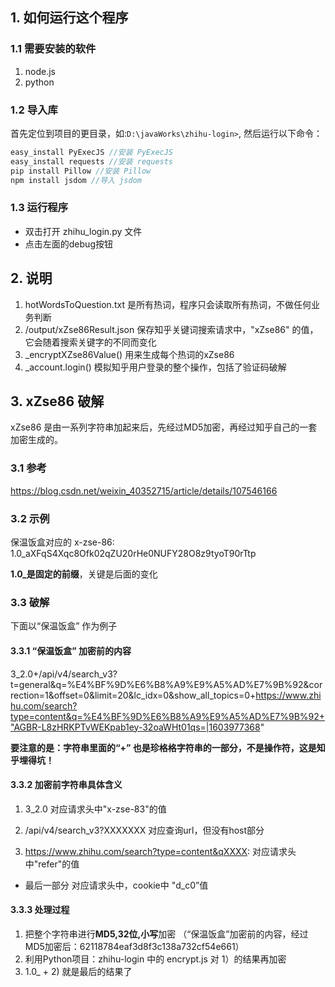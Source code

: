 ## 1. 如何运行这个程序
### 1.1 需要安装的软件
1. node.js
2. python

### 1.2 导入库
首先定位到项目的更目录，如:`D:\javaWorks\zhihu-login>`, 然后运行以下命令：

```java
easy_install PyExecJS //安装 PyExecJS 
easy_install requests //安装 requests 
pip install Pillow //安装 Pillow 
npm install jsdom //导入 jsdom

```

### 1.3 运行程序
* 双击打开 zhihu_login.py 文件
* 点击左面的debug按钮



## 2. 说明
1. hotWordsToQuestion.txt 是所有热词，程序只会读取所有热词，不做任何业务判断
2. /output/xZse86Result.json 保存知乎关键词搜索请求中，"xZse86" 的值，它会随着搜索关键字的不同而变化
3. _encryptXZse86Value() 用来生成每个热词的xZse86
4. _account.login() 模拟知乎用户登录的整个操作，包括了验证码破解


## 3. xZse86 破解
xZse86 是由一系列字符串加起来后，先经过MD5加密，再经过知乎自己的一套加密生成的。

### 3.1 参考

https://blog.csdn.net/weixin_40352715/article/details/107546166


### 3.2 示例

保温饭盒对应的 x-zse-86: 1.0_aXFqS4Xqc8Ofk02qZU20rHe0NUFY28O8z9tyoT90rTtp   

**1.0_是固定的前缀**，关键是后面的变化


### 3.3 破解

下面以“保温饭盒” 作为例子

#### 3.3.1 “保温饭盒” 加密前的内容

3_2.0+/api/v4/search_v3?t=general&q=%E4%BF%9D%E6%B8%A9%E9%A5%AD%E7%9B%92&correction=1&offset=0&limit=20&lc_idx=0&show_all_topics=0+https://www.zhihu.com/search?type=content&q=%E4%BF%9D%E6%B8%A9%E9%A5%AD%E7%9B%92+"AGBR-L8zHRKPTvWEKpab1ey-32oaWHt01qs=|1603977368"

**要注意的是：字符串里面的“+” 也是珍格格字符串的一部分，不是操作符，这是知乎埋得坑！**

#### 3.3.2 加密前字符串具体含义

1. 3_2.0
  对应请求头中"x-zse-83"的值

2. /api/v4/search_v3?XXXXXXX
  对应查询url，但没有host部分

3. https://www.zhihu.com/search?type=content&qXXXX: 
   对应请求头中"refer"的值
* 最后一部分
   对应请求头中，cookie中 "d_c0”值


#### 3.3.3 处理过程
1. 把整个字符串进行**MD5,32位,小写**加密 （“保温饭盒”加密前的内容，经过MD5加密后：62118784eaf3d8f3c138a732cf54e661）
2. 利用Python项目：zhihu-login 中的 encrypt.js 对 1）的结果再加密
3. 1.0_ + 2) 就是最后的结果了
